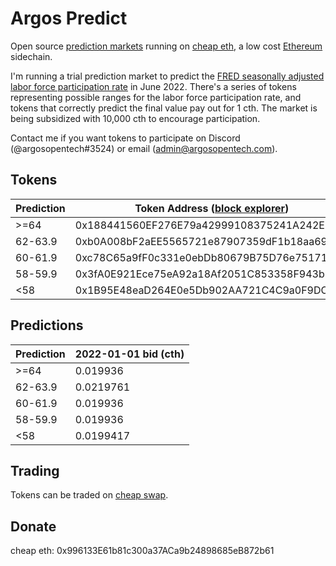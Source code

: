 # Argos Predict
Open source [prediction markets](https://richardhanania.substack.com/p/futarchy-robin-hanson-on-how-prediction) running on [cheap eth](https://cheapeth.org/), a low cost [Ethereum](https://ethereum.org/en/) sidechain.

I'm running a trial prediction market to predict the [FRED seasonally adjusted labor force participation rate](https://fred.stlouisfed.org/series/CIVPART) in June 2022. There's a series of tokens representing possible ranges for the labor force participation rate, and tokens that correctly predict the final value pay out for 1 cth. The market is being subsidized with 10,000 cth to encourage participation.

Contact me if you want tokens to participate on Discord (@argosopentech#3524) or email (admin@argosopentech.com).

## Tokens
| Prediction | Token Address ([block explorer](https://explore.cheapswap.io/)) |
| ---------- | --------------------------------------------------------------- |
| >=64       | 0x188441560EF276E79a42999108375241A242E32f                      |
| 62-63.9    | 0xb0A008bF2aEE5565721e87907359dF1b18aa6973                      |
| 60-61.9    | 0xc78C65a9fF0c331e0ebDb80679B75D76e7517114                      |
| 58-59.9    | 0x3fA0E921Ece75eA92a18Af2051C853358F943bB2                      |
| <58        | 0x1B95E48eaD264E0e5Db902AA721C4C9a0F9DC8C0                      |

## Predictions
| Prediction | 2022-01-01 bid (cth) |
| ---------- | --------------------------------------------------------------- |
| >=64       | 0.019936                      |
| 62-63.9    | 0.0219761                      |
| 60-61.9    | 0.019936                      |
| 58-59.9    | 0.019936                      |
| <58        | 0.0199417                      |

## Trading
Tokens can be traded on [cheap swap](https://cheapswap.io/).

## Donate
cheap eth: 0x996133E61b81c300a37ACa9b24898685eB872b61

